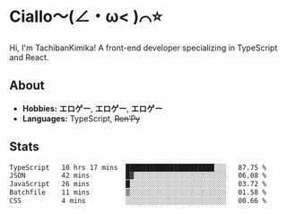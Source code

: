 # Ciallo～(∠・ω< )⌒⭐️

Hi, I'm TachibanKimika! A front-end developer specializing in TypeScript and React.

## About
- **Hobbies:** **エロゲー**, **エロゲー**, **エロゲー**
- **Languages:** TypeScript, ~~Ren’Py~~

## Stats
<!--START_SECTION:waka-->

```txt
TypeScript   10 hrs 17 mins  ██████████████████████░░░   87.75 %
JSON         42 mins         █▓░░░░░░░░░░░░░░░░░░░░░░░   06.08 %
JavaScript   26 mins         █░░░░░░░░░░░░░░░░░░░░░░░░   03.72 %
Batchfile    11 mins         ▒░░░░░░░░░░░░░░░░░░░░░░░░   01.58 %
CSS          4 mins          ░░░░░░░░░░░░░░░░░░░░░░░░░   00.66 %
```

<!--END_SECTION:waka-->

<!-- ![Metrics](https://metrics.lecoq.io/TachibanaKimika?template=classic&base.activity=0&base.community=0&base.repositories=0&languages=1&isocalendar=1&isocalendar.duration=half-year&languages.limit=8&languages.sections=most-used&languages.colors=github&languages.threshold=0%25&languages.indepth=false&languages.recent.load=300&languages.recent.days=14&config.timezone=Asia%2FShanghai)
 -->
